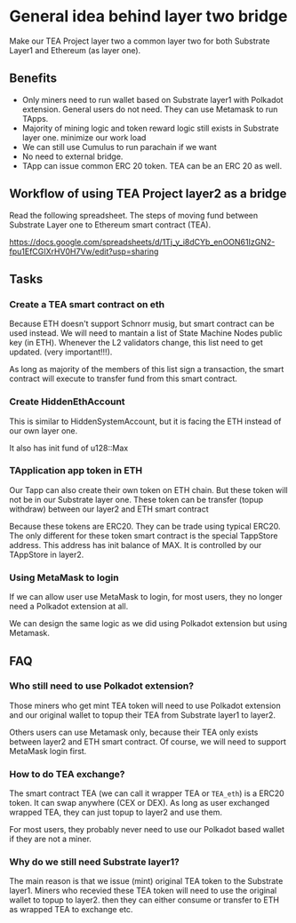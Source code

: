 
# General idea behind layer two bridge

Make our TEA Project layer two a common layer two for both Substrate Layer1 and Ethereum (as layer one).


## Benefits

- Only miners need to run wallet based on Substrate layer1 with Polkadot extension.
General users do not need. They can use Metamask to run TApps.
- Majority of mining logic and token reward logic still exists in Substrate layer one. minimize our work load
- We can still use Cumulus to run parachain if we want
- No need to external bridge.
- TApp can issue common ERC 20 token. TEA can be an ERC 20 as well.

## Workflow of using TEA Project layer2 as a bridge

Read the following spreadsheet. The steps of moving fund between Substrate Layer one to Ethereum smart contract (TEA).

https://docs.google.com/spreadsheets/d/1Tj_y_i8dCYb_enOON61IzGN2-fpu1EfCGIXrHV0H7Vw/edit?usp=sharing

## Tasks

### Create a TEA smart contract on eth

Because ETH doesn't support Schnorr musig, but smart contract can be used instead.
We will need to mantain a list of State Machine Nodes public key (in ETH). Whenever the L2 validators change, this list need to get updated. (very important!!!).

As long as majority of the members of this list sign a transaction, the smart contract will execute to transfer fund from this smart contract.


### Create HiddenEthAccount
This is similar to HiddenSystemAccount, but it is facing the ETH instead of our own layer one.

It also has init fund of u128::Max

### TApplication app token in ETH
Our Tapp can also create their own token on ETH chain.
But these token will not be in our Substrate layer one.
These token can be transfer (topup withdraw) between our layer2 and ETH smart contract

Because these tokens are ERC20. They can be trade using typical ERC20. The only different for these token smart contract is the special TappStore address. This address has init balance of MAX. It is controlled by our TAppStore in layer2.

### Using MetaMask to login
If we can allow user use MetaMask to login, for most users, they no longer need a Polkadot extension at all.

We can design the same logic as we did using Polkadot extension but using Metamask. 

## FAQ
### Who still need to use Polkadot extension?
Those miners who get mint TEA token will need to use Polkadot extension and our original wallet to topup their TEA from Substrate layer1 to layer2.

Others users can use Metamask only, because their TEA only exists between layer2 and ETH smart contract. Of course, we will need to support MetaMask login first.

### How to do TEA exchange?
The smart contract TEA (we can call it wrapper TEA or `TEA_eth`) is a ERC20 token. It can swap anywhere (CEX or DEX). As long as user exchanged wrapped TEA, they can just topup to layer2 and use them.

For most users, they probably never need to use our Polkadot based wallet if they are not a miner.

### Why do we still need Substrate layer1?
The main reason is that we issue (mint) original TEA token to the Substrate layer1.
Miners who recevied these TEA token will need to use the original wallet to topup to layer2. then they can either consume or transfer to ETH as wrapped TEA to exchange etc.





